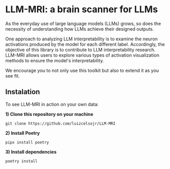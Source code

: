 # LLM-MRI: a brain scanner for LLMs

As the everyday use of large language models (LLMs) grows, so does the necessity of understanding how LLMs achieve their designed outputs.

One approach to analyzing LLM interpretability is to examine the neuron activations produced by the model for each different label. Accordingly, the objective of this library is to contribute to LLM interpretability research. LLM-MRI allows users to explore various types of activation visualization methods to ensure the model's interpretability.

We encourage you to not only use this toolkit but also to extend it as you see fit.

## Instalation

To see LLM-MRI in action on your own data:

**1) Clone this repository on your machine**

```
git clone https://github.com/luizcelsojr/LLM-MRI
```

**2) Install Poetry**

```
pipx install poetry

```

**3) Install dependencies**

```
poetry install

```
